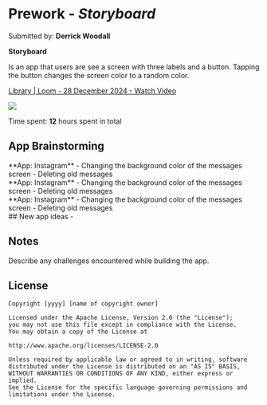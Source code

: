 # Prework - *Storyboard*

Submitted by: **Derrick Woodall**

**Storyboard** 
<p>
Is an app that users are see a screen with three labels and a button. Tapping the button changes the screen color to a random color.</br>
</p>
<div>
    <a href="https://www.loom.com/share/a39e3947e35d48888a1e00a16bde3918">
      <p>Library | Loom - 28 December 2024 - Watch Video</p>
    </a>
    <a href="https://www.loom.com/share/a39e3947e35d48888a1e00a16bde3918">
      <img style="max-width:300px;" src="https://cdn.loom.com/sessions/thumbnails/a39e3947e35d48888a1e00a16bde3918-084f3235216133e4-full-play.gif">
    </a>
  </div>

Time spent: **12** hours spent in total

## App Brainstorming 
<div>
**App: Instagram**
 - Changing the background color of the messages screen
 - Deleting old messages
</div>
<div>
**App: Instagram**
 - Changing the background color of the messages screen
 - Deleting old messages
</div>
<div>
**App: Instagram**
 - Changing the background color of the messages screen
 - Deleting old messages
</div>
## New app ideas
 -
 

## Notes

Describe any challenges encountered while building the app.

## License

    Copyright [yyyy] [name of copyright owner]

    Licensed under the Apache License, Version 2.0 (the "License");
    you may not use this file except in compliance with the License.
    You may obtain a copy of the License at

    http://www.apache.org/licenses/LICENSE-2.0

    Unless required by applicable law or agreed to in writing, software
    distributed under the License is distributed on an "AS IS" BASIS,
    WITHOUT WARRANTIES OR CONDITIONS OF ANY KIND, either express or implied.
    See the License for the specific language governing permissions and
    limitations under the License.
